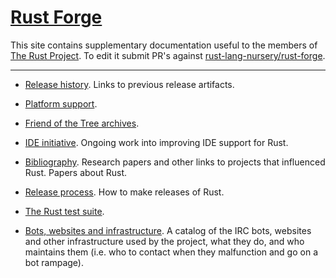 # [Rust Forge](https://forge.rust-lang.org)

This site contains supplementary documentation useful to the members
of [The Rust Project](https://www.rust-lang.org). To edit it submit
PR's against [rust-lang-nursery/rust-forge].

[rust-lang-nursery/rust-forge]: https://github.com/rust-lang-nursery/rust-forge

<hr/>

* [Release history](releases.md). Links to previous release
  artifacts.

* [Platform support](platform-support.md).

* [Friend of the Tree archives](fott.md).

* [IDE initiative](ides.md). Ongoing work into improving IDE support
  for Rust.

* [Bibliography](bibliography.md). Research papers and other links
  to projects that influenced Rust. Papers about Rust.

* [Release process](release-process.md). How to make releases of
  Rust.

* [The Rust test suite](test-suite.md).

* [Bots, websites and infrastructure](infrastructure.md). A catalog
  of the IRC bots, websites and other infrastructure used by the
  project, what they do, and who maintains them (i.e. who to contact
  when they malfunction and go on a bot rampage).

